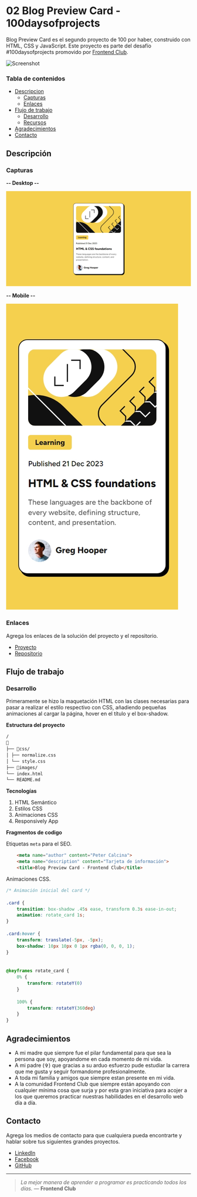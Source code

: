# 02 Blog Preview Card - 100daysofprojects

Blog Preview Card es el segundo proyecto de 100 por haber, construido con HTML, CSS y JavaScript. Este proyecto es parte del desafío #100daysofprojects promovido por [Frontend Club](https://www.facebook.com/frontendclubfb).

![Screenshot](https://cdn.hashnode.com/res/hashnode/image/upload/v1713842391726/5b6cfd33-1c03-40c3-9e97-e105784b6f4c.png?w=1600&h=840&fit=crop&crop=entropy&auto=compress,format&format=webp)

### Tabla de contenidos

- [Descripcion](#descripcion)
  - [Capturas](#capturas)
  - [Enlaces](#enlaces)
- [Flujo de trabajo](#flujo-de-trabajo)
  - [Desarrollo](#desarrollo)
  - [Recursos](#recursos)
- [Agradecimientos](#agradecimientos)
- [Contacto](#contacto)

## Descripción

### Capturas

**-- Desktop --**

![Captura](https://github.com/PeterCalcina/02-day-blog-preview-card/blob/master/images/capturas/desktop.png)

**-- Mobile --**

![Captura](https://github.com/PeterCalcina/02-day-blog-preview-card/blob/master/images/capturas/mobile.png)

### Enlaces

Agrega los enlaces de la solución del proyecto y el repositorio.

- [Proyecto](https://02-blogpreview-card.netlify.app/)
- [Repositorio](https://github.com/PeterCalcina/02-day-blog-preview-card.git)

## Flujo de trabajo

### Desarrollo

Primeramente se hizo la maquetación HTML con las clases necesarias para pasar a realizar el estilo respectivo con CSS, añadiendo pequeñas animaciones al cargar la página, hover en el título y el box-shadow.

**Estructura del proyecto**

```txt
/
📂
├── 📂css/
│ ├── normalize.css
│ └── style.css
├── 📂images/
└── index.html
└── README.md
```

**Tecnologías**

1. HTML Semántico
2. Estilos CSS
3. Animaciones CSS
4. Responsively App


**Fragmentos de codigo**

Etiquetas `meta` para el SEO.

```html
    <meta name="author" content="Peter Calcina">
    <meta name="description" content="Tarjeta de información">
    <title>Blog Preview Card - Frontend Club</title>
```

Animaciones CSS.

```css
/* Animación inicial del card */

.card {
	transition: box-shadow .45s ease, transform 0.3s ease-in-out;
	animation: rotate_card 1s;
}

.card:hover {
	transform: translate(-5px, -5px);
	box-shadow: 10px 10px 0 1px rgba(0, 0, 0, 1);
}


@keyframes rotate_card {
	0% {
		transform: rotateY(0)
	}

	100% {
		transform: rotateY(360deg)
	}
}
```

## Agradecimientos

- A mi madre que siempre fue el pilar fundamental para que sea la persona que soy, apoyandome en cada momento de mi vida.
- A mi padre (✞) que gracias a su arduo esfuerzo pude estudiar la carrera que me gusta y seguir formandome profesionalmente.
- A toda mi familia y amigos que siempre estan presente en mi vida.
- A la comunidad Frontend Club que siempre están apoyando con cualquier mínima cosa que surja y por esta gran iniciativa para acojer a los que queremos practicar nuestras habilidades en el desarrollo web día a día.

## Contacto

Agrega los medios de contacto para que cualquiera pueda encontrarte y hablar sobre tus siguientes grandes proyectos.

- [LinkedIn](https://www.linkedin.com/in/peter-c12)
- [Facebook](https://www.facebook.com/rodrigo.calcina.1)
- [GitHub](https://github.com/PeterCalcina)

---

> _La mejor manera de aprender a programar es practicando todos los días._ — **Frontend Club**
